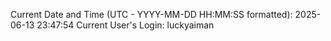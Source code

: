 Current Date and Time (UTC - YYYY-MM-DD HH:MM:SS formatted): 2025-06-13 23:47:54
Current User's Login: luckyaiman
